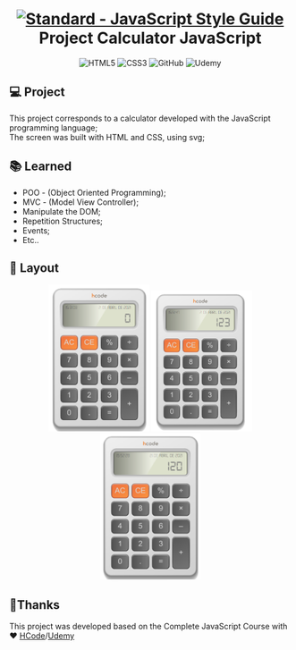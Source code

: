  <h1 align="center">
  <a href="https://standardjs.com"><img src="https://www.flaticon.com/svg/vstatic/svg/919/919828.svg?token=exp=1619027182~hmac=4215003abcd8c63f17295880c066189d" alt="Standard - JavaScript Style Guide" width="200"></a>
   <br>
 Project Calculator JavaScript
  <br>
</h1>

<p align="center">
 <img alt="HTML5" src="https://img.shields.io/badge/html5%20-%23E34F26.svg?&style=for-the-badge&logo=html5&logoColor=white">
 <img alt="CSS3" src="https://img.shields.io/badge/css3%20-%231572B6.svg?&style=for-the-badge&logo=css3&logoColor=white">
 <img alt="GitHub" src="https://img.shields.io/badge/github%20-%23121011.svg?&style=for-the-badge&logo=github&logoColor=white">
 <img alt="Udemy" src="https://img.shields.io/badge/Udemy%20-%23EA5252.svg?&style=for-the-badge&logo=Udemy&logoColor=white">
</p>

## 💻 Project
This project corresponds to a calculator developed with the JavaScript programming language;<br>
The screen was built with HTML and CSS, using svg;<br>

## :books: Learned

<ul>
 <li>POO - (Object Oriented Programming);</li>
 <li>MVC - (Model View Controller);</li>
 <li>Manipulate the DOM;</li>
 <li>Repetition Structures;</li> 
 <li>Events;</li>
 <li>Etc..</li>
</ul>

## 🎨 Layout
<p align="center">
 <img width="180px" src="https://github.com/camilacoutodeoliveira/Project-Calculator-with-JavaScript/blob/main/layoutCalculator0.png?raw=true">
 <img width="180px" src="https://github.com/camilacoutodeoliveira/Project-Calculator-with-JavaScript/blob/main/layoutCalculator1.png?raw=true">
 <img width="180px" src="https://github.com/camilacoutodeoliveira/Project-Calculator-with-JavaScript/blob/main/layoutCalculator2.png?raw=true">
</p>

## 🤝Thanks
This project was developed based on the Complete JavaScript Course with ♥ [HCode](https://hcode.com.br/)/[Udemy](https://www.udemy.com/course/javascript-curso-completo/)
